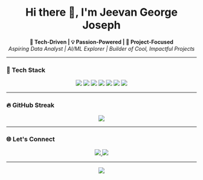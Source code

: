 <!-- README for Jeevan George Joseph -->

<h1 align="center">Hi there 👋, I'm Jeevan George Joseph</h1>
<p align="center">
  <b>🔧 Tech-Driven | 💡 Passion-Powered | 🧪 Project-Focused</b><br>
  <i>Aspiring Data Analyst | AI/ML Explorer | Builder of Cool, Impactful Projects</i>
</p>

---

### 🧠 Tech Stack
<p align="center">
  <img src="https://img.shields.io/badge/Python-3776AB?style=for-the-badge&logo=python&logoColor=white" />
  <img src="https://img.shields.io/badge/Java-007396?style=for-the-badge&logo=java&logoColor=white" />
  <img src="https://img.shields.io/badge/C-A8B9CC?style=for-the-badge&logo=c&logoColor=white" />
  <img src="https://img.shields.io/badge/HTML-E34F26?style=for-the-badge&logo=html5&logoColor=white" />
  <img src="https://img.shields.io/badge/Machine%20Learning-FFCC00?style=for-the-badge&logo=scikit-learn&logoColor=black" />
  <img src="https://img.shields.io/badge/React-20232A?style=for-the-badge&logo=react&logoColor=61DAFB" />
  <img src="https://img.shields.io/badge/Three.js-8E44AD?style=for-the-badge&logo=three.js&logoColor=white" />
</p>


---


### 🔥 GitHub Streak
<p align="center">
  <img src="https://streak-stats.demolab.com?user=jeevanjoseph03&theme=tokyonight&hide_border=false" />
</p>

---

### 🌐 Let's Connect
<p align="center">
  <a href="https://www.linkedin.com/in/jeevan-george-joseph-05a640245/">
    <img src="https://img.shields.io/badge/LinkedIn-0A66C2?style=for-the-badge&logo=linkedin&logoColor=white" />
  </a>
  <a href="https://www.instagram.com/jeevan_.joseph/">
    <img src="https://img.shields.io/badge/Instagram-E4405F?style=for-the-badge&logo=instagram&logoColor=white" />
  </a>
</p>

---

<p align="center">
  <img src="https://komarev.com/ghpvc/?username=jeevanjoseph03&color=blue" />
</p>

<!-- Optionally add a banner or custom SVG flair here -->
